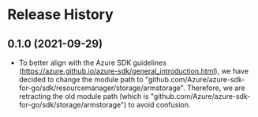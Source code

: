 # Release History

## 0.1.0 (2021-09-29)
- To better align with the Azure SDK guidelines (https://azure.github.io/azure-sdk/general_introduction.html), we have decided to change the module path to "github.com/Azure/azure-sdk-for-go/sdk/resourcemanager/storage/armstorage". Therefore, we are retracting the old module path (which is "github.com/Azure/azure-sdk-for-go/sdk/storage/armstorage") to avoid confusion. 